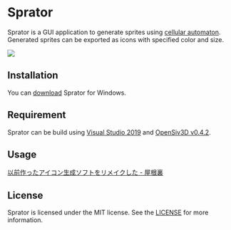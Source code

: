 # Sprator

Sprator is a GUI application to generate sprites using [cellular automaton](https://en.wikipedia.org/wiki/Cellular_automaton). Generated sprites can be exported as icons with specified color and size.

![](https://user-images.githubusercontent.com/59264002/72552708-d2453b80-38da-11ea-8059-5fb624933144.png)

## Installation

You can [download](https://github.com/yurkth/sprator/releases) Sprator for Windows.

## Requirement

Sprator can be build using [Visual Studio 2019](https://visualstudio.microsoft.com/ja/vs/) and [OpenSiv3D v0.4.2](https://github.com/Siv3D/OpenSiv3D).

## Usage

[以前作ったアイコン生成ソフトをリメイクした - 屋根裏](https://yurkth.hateblo.jp/entry/sprite-generator)

## License

Sprator is licensed under the MIT license. See the [LICENSE](/LICENSE) for more information.

